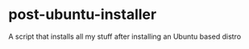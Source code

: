 # post-ubuntu-installer
A script that installs all my stuff after installing an Ubuntu based distro
